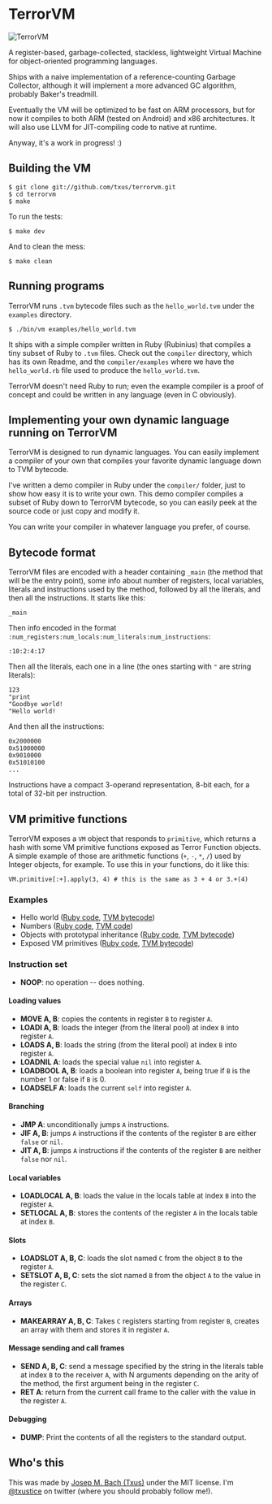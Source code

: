 # TerrorVM

![TerrorVM](https://github.com/txus/terrorvm/raw/master/assets/tvm_large.png)

A register-based, garbage-collected, stackless, lightweight Virtual Machine
for object-oriented programming languages.

Ships with a naive implementation of a reference-counting Garbage Collector,
although it will implement a more advanced GC algorithm, probably Baker's
treadmill.

Eventually the VM will be optimized to be fast on ARM processors, but for now
it compiles to both ARM (tested on Android) and x86 architectures. It will also
use LLVM for JIT-compiling code to native at runtime.

Anyway, it's a work in progress! :)

## Building the VM

    $ git clone git://github.com/txus/terrorvm.git
    $ cd terrorvm
    $ make

To run the tests:

    $ make dev

And to clean the mess:

    $ make clean

## Running programs

TerrorVM runs `.tvm` bytecode files such as the `hello_world.tvm` under the
`examples` directory.

    $ ./bin/vm examples/hello_world.tvm

It ships with a simple compiler written in Ruby (Rubinius) that compiles a
tiny subset of Ruby to `.tvm` files. Check out the `compiler` directory, which
has its own Readme, and the `compiler/examples` where we have the
`hello_world.rb` file used to produce the `hello_world.tvm`.

TerrorVM doesn't need Ruby to run; even the example compiler is a proof of
concept and could be written in any language (even in C obviously).

## Implementing your own dynamic language running on TerrorVM

TerrorVM is designed to run dynamic languages. You can easily implement a
compiler of your own that compiles your favorite dynamic language down to TVM
bytecode.

I've written a demo compiler in Ruby under the `compiler/` folder, just to
show how easy it is to write your own. This demo compiler compiles a subset of
Ruby down to TerrorVM bytecode, so you can easily peek at the source code or
just copy and modify it.

You can write your compiler in whatever language you prefer, of course.

## Bytecode format

TerrorVM files are encoded with a header containing `_main` (the method
that will be the entry point), some info about number of registers, local
variables, literals and instructions used by the method, followed by all the
literals, and then all the instructions. It starts like this:

    _main

Then info encoded in the format
`:num_registers:num_locals:num_literals:num_instructions`:

    :10:2:4:17

Then all the literals, each one in a line (the ones starting with `"` are
string literals):

    123
    "print
    "Goodbye world!
    "Hello world!

And then all the instructions:

    0x2000000
    0x51000000
    0x9010000
    0x51010100
    ...

Instructions have a compact 3-operand representation, 8-bit each, for a total
of 32-bit per instruction.

## VM primitive functions

TerrorVM exposes a `VM` object that responds to `primitive`, which returns a
hash with some VM primitive functions exposed as Terror Function objects.
A simple example of those are arithmetic functions (`+`, `-`, `*`, `/`) used
by Integer objects, for example. To use this in your functions, do it like
this:

    VM.primitive[:+].apply(3, 4) # this is the same as 3 + 4 or 3.+(4)

### Examples

* Hello world ([Ruby code](https://github.com/txus/terrorvm/blob/master/compiler/examples/hello_world.rb), [TVM bytecode](https://github.com/txus/terrorvm/blob/master/examples/hello_world.tvm))
* Numbers ([Ruby code](https://github.com/txus/terrorvm/blob/master/compiler/examples/numbers.rb), [TVM code](https://github.com/txus/terrorvm/blob/master/examples/numbers.tvm))
* Objects with prototypal inheritance ([Ruby code](https://github.com/txus/terrorvm/blob/master/compiler/examples/objects.rb), [TVM bytecode](https://github.com/txus/terrorvm/blob/master/examples/objects.tvm))
* Exposed VM primitives ([Ruby code](https://github.com/txus/terrorvm/blob/master/compiler/examples/primitives.rb), [TVM bytecode](https://github.com/txus/terrorvm/blob/master/examples/primitives.tvm))

### Instruction set

* **NOOP**: no operation -- does nothing.

#### Loading values

* **MOVE A, B**: copies the contents in register `B` to register `A`.
* **LOADI A, B**: loads the integer (from the literal pool) at index `B` into
  register `A`.
* **LOADS A, B**: loads the string (from the literal pool) at index `B` into
  register `A`.
* **LOADNIL A**: loads the special value `nil` into register `A`.
* **LOADBOOL A, B**: loads a boolean into register `A`, being true if `B` is
  the number 1 or false if `B` is 0.
* **LOADSELF A**: loads the current `self` into register `A`.

#### Branching

* **JMP A**: unconditionally jumps `A` instructions.
* **JIF A, B**: jumps `A` instructions if the contents of the register `B` are
  either `false` or `nil`.
* **JIT A, B**: jumps `A` instructions if the contents of the register `B` are
  neither `false` nor `nil`.

#### Local variables

* **LOADLOCAL A, B**: loads the value in the locals table at index `B` into
  the register `A`.
* **SETLOCAL A, B**: stores the contents of the register `A` in the locals
  table at index `B`.

#### Slots

* **LOADSLOT A, B, C**: loads the slot named `C` from the object `B` to the
  register `A`.
* **SETSLOT A, B, C**: sets the slot named `B` from the object `A` to the
  value in the register `C`.

#### Arrays

* **MAKEARRAY A, B, C**: Takes `C` registers starting from register `B`,
  creates an array with them and stores it in register `A`.

#### Message sending and call frames

* **SEND A, B, C**: send a message specified by the string in the literals
  table at index `B` to the receiver `A`, with N arguments depending on the
  arity of the method, the first argument being in the register `C`.
* **RET A**: return from the current call frame to the caller with the value
  in the register `A`.

#### Debugging

* **DUMP**: Print the contents of all the registers to the standard output.

## Who's this

This was made by [Josep M. Bach (Txus)](http://txustice.me) under the MIT
license. I'm [@txustice](http://twitter.com/txustice) on twitter (where you
should probably follow me!).
